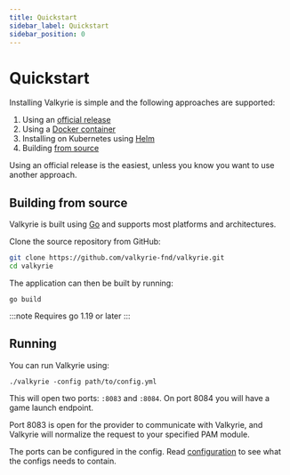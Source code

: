 ```yaml
---
title: Quickstart
sidebar_label: Quickstart
sidebar_position: 0
---
```


# Quickstart

Installing Valkyrie is simple and the following approaches are supported:

1. Using an [official release](https://github.com/valkyrie-fnd/valkyrie/releases)
2. Using a [Docker container](docker)
3. Installing on Kubernetes using [Helm](helm)
4. Building [from source](#building-from-source)

Using an official release is the easiest, unless you know you want to use another approach.

## Building from source

Valkyrie is built using [Go](https://go.dev/) and supports most platforms and architectures. 

Clone the source repository from GitHub:

```bash
git clone https://github.com/valkyrie-fnd/valkyrie.git
cd valkyrie
```

The application can then be built by running:

```shell
go build
```
:::note
Requires go 1.19 or later
:::

## Running

You can run Valkyrie using:

```shell
./valkyrie -config path/to/config.yml
```

This will open two ports: `:8083` and `:8084`. On port 8084 you will have a game launch endpoint.

Port 8083 is open for the provider to communicate with Valkyrie, and Valkyrie will normalize the request to your specified PAM module.

The ports can be configured in the config. Read [configuration](configuration) to see what the configs needs to contain.
